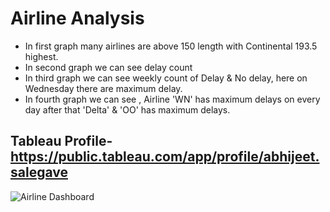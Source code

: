 # Airline Analysis
- In first graph many airlines are above 150
   length with Continental 193.5 highest.
- In second graph we can see delay count
- In third graph we can see weekly count of Delay 
   & No delay, here on Wednesday  there are 
   maximum delay.
- In fourth graph we can see , Airline 'WN' has 
   maximum delays on every day after that 'Delta' 
   & 'OO'  has maximum delays.
## Tableau Profile- https://public.tableau.com/app/profile/abhijeet.salegave

![Airline Dashboard](https://user-images.githubusercontent.com/104886543/204987708-1fd2ce92-9dd9-48fa-8d8d-49577b2f6760.png)
